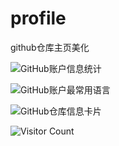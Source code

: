 # profile
github仓库主页美化

![GitHub账户信息统计](https://github-stats.ubrong.com/api?username=zydxyx&amp;show_icons=true&amp;theme=cobalt)

![GitHub账户最常用语言](https://github-stats.ubrong.com/api/top-langs/?username=zydxyx&theme=tokyonight)

![GitHub仓库信息卡片](https://github-stats.ubrong.com/api/pin/?username=zydxyx&repo=profile&amp;theme=dark)

![Visitor Count](https://profile-counter.glitch.me/{zydxyx}/count.svg)
